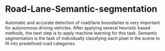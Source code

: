 # Road-Lane-Semantic-segmentation
Automatic and accurate detection of road/lane boundaries is very important for autonomous driving vehicles. After applying several heuristic based methods, the next step is to apply machine learning for this task.  Semantic segmentation is the task of individually classfying each pixel in the scene to fit into predefined road categories.
